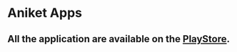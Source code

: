 # Aniket Apps

## All the application are available on the [PlayStore](https://play.google.com/store/search?q=pub%3AAniket%20Jain&c=apps).
